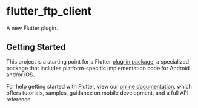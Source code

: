 # flutter_ftp_client

A new Flutter plugin.

## Getting Started

This project is a starting point for a Flutter
[plug-in package](https://flutter.io/developing-packages/),
a specialized package that includes platform-specific implementation code for
Android and/or iOS.

For help getting started with Flutter, view our 
[online documentation](https://flutter.io/docs), which offers tutorials, 
samples, guidance on mobile development, and a full API reference.
